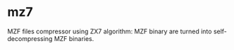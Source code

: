 # mz7
MZF files compressor using ZX7 algorithm: MZF binary are turned into self-decompressing MZF binaries.

